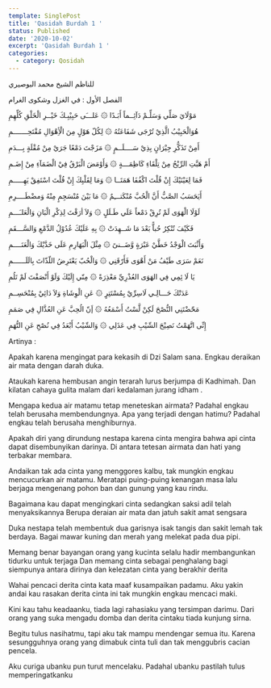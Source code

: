 ```yaml
---
template: SinglePost
title: 'Qasidah Burdah 1 '
status: Published
date: '2020-10-02'
excerpt: 'Qasidah Burdah 1 '
categories:
  - category: Qosidah
---
```



للناظم الشيخ محمد البوصيري  
الفصل الأول : في الغزل وشكوى الغرام  


مَوْلَايَ صَلِّي وَسَلِّـمْ دَآئِــماً أَبَـدًا    ۞    عَلـــَى حَبِيْبِـكَ خَيْــرِ الْخَلْقِ كُلِّهِمِ 
 
هُوَالْحَبِيْبُ الَّذِيْ تُرْجَى شَفَاعَتُهُ   ۞    لِكُلّ هَوْلٍ مِنَ الْأِهْوَالِ مُقْتَحِـــــــمِ  

أَمِنْ تَذَكُّرِ جِيْرَانٍ بِذِيْ سَــــلَــمٍ  ۞  مَزَجْتَ دَمْعًا جَرَيْ مِنْ مُقْلَةٍ بِـــدَمِ  

أَمْ هَبَّتِ الرِّيْحُ مِنْ تِلْقَاءِ كَاظِمَـــةٍ ۞  وَأَوْمَضَ الْبَرْقُ فِيْ الْضَمَآءِ مِنْ إِضَـمِ

فَمَا لِعَيْنَيْكَ إِنْ قُلْتَ اكْفُفَا هَمَتَــا  ۞  وَمَا لِقَلْبِكَ إِنْ قُلْتَ اسْتَفِقْ يَهِـــــمِ

أَيَحَسَبُ الصَّبُّ أَنَّ الْحُبَّ مُنْكَتـــِمٌ ۞  مَا بَيْنَ مُنْسَجِمٍ مِنْهُ وَمضْطَــــرِمِ

لَوْلَا الْهَوَى لَمْ تُرِقْ دَمْعاً عَلَي طَـلَلٍ ۞  وَلاَ أرَقْتَ لِذِكْرِ الْبَانِ وَالْعَلـَـــمِ

فَكَيْفَ تُنْكِرُ حُباًّ بَعْدَ مَا شَــهِدَتْ  ۞  بِهِ عَلَيْكَ عُدُوْلُ الدَّمْعِ وَالسَّـــقَمِ

وَأَثْبَتَ الْوَجْدُ خَطَّيْ عَبْرَةٍ وَّضَــنىً  ۞  مِثْلَ الْبَهَارِمِ عَلَى خَدَّيْكَ وَالْعَنَــــمِ

نَعَمْ سَرَى طَيْفُ مَنْ أَهْوَى فَأَرّقَنِي  ۞  وَالْحُبّ يَعْتَرِضُ اللّذّاتَ بِالَلَــــــمِ

يَا لَا ئِمِي فِي الهَوَى العُذْرِيِّ مَعْذِرَةً  ۞   مِنّي إِلَيْكَ وَلَوْ أَنْصَفْتَ لَمْ تَلُمِ

عَدَتْكَ حَـــالِـي لَاسِرِّيْ بِمُسْتَتِرٍ     ۞  عَنِ الْوِشَاةِ وَلاَ دَائِيْ بِمُنْحَسِــمِ

مَحّضْتَنِي النُّصْحَ لَكِنْ لَّسْتُ أَسْمَعُهُ  ۞   إَنّ الُحِبَّ عَنِ العُذَّالِ فِي صَمَمِ

 إِنِّى اتَّهَمْتُ نَصِيْحَ الشّيْبِ فِي عَذَلِي   ۞    وَالشّيْبُ أَبْعَدُ فِي نُصْحِ عَنِ التُّهَمِ


Artinya :

Apakah karena mengingat para kekasih di Dzi Salam sana.
Engkau deraikan air mata dengan darah duka.

Ataukah karena hembusan angin terarah lurus berjumpa di Kadhimah. 
Dan kilatan cahaya gulita malam dari kedalaman jurang idham . 

Mengapa kedua air matamu tetap meneteskan airmata? Padahal engkau telah berusaha membendungnya.
Apa yang terjadi dengan hatimu? Padahal engkau telah berusaha menghiburnya.

Apakah diri yang dirundung nestapa karena cinta mengira bahwa api cinta dapat disembunyikan darinya.
Di antara tetesan airmata dan hati yang terbakar membara.

Andaikan tak ada cinta yang menggores kalbu,  tak mungkin engkau mencucurkan air matamu.
Meratapi puing-puing kenangan masa lalu berjaga mengenang pohon ban dan gunung yang kau rindu.

Bagaimana kau dapat mengingkari cinta sedangkan saksi adil telah menyaksikannya
Berupa deraian air mata dan jatuh sakit amat sengsara 

Duka nestapa telah membentuk dua garisnya isak tangis dan sakit lemah tak berdaya.
Bagai mawar kuning dan merah yang melekat pada dua pipi. 

Memang benar bayangan orang yang kucinta selalu hadir membangunkan tidurku untuk terjaga
Dan memang cinta sebagai penghalang bagi siempunya antara dirinya dan kelezatan cinta yang berakhir derita

Wahai pencaci derita cinta kata maaf kusampaikan padamu.
Aku yakin andai kau rasakan derita cinta ini tak mungkin engkau mencaci maki.

Kini kau tahu keadaanku, tiada lagi rahasiaku yang tersimpan darimu.
Dari orang yang suka mengadu domba dan derita cintaku tiada kunjung sirna.

Begitu tulus nasihatmu, tapi aku tak mampu mendengar semua itu.
Karena sesungguhnya orang yang dimabuk cinta tuli dan tak menggubris cacian pencela.

Aku curiga ubanku pun turut mencelaku.
Padahal ubanku pastilah tulus memperingatkanku







